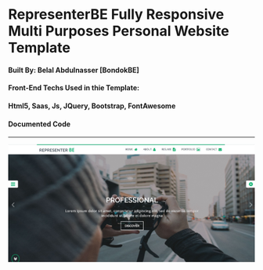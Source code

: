 # RepresenterBE Fully Responsive Multi Purposes Personal Website Template
#### Built By: Belal Abdulnasser [BondokBE]
#### Front-End Techs Used in thie Template: 
#### Html5, Saas, Js, JQuery, Bootstrap, FontAwesome
#### Documented Code
-----------
![GitHub Logo](./feature_img.jpg)
